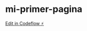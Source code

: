 # mi-primer-pagina

[Edit in Codeflow ⚡️](https://stackblitz.com/~/github.com/jerebien/mi-primer-pagina)
